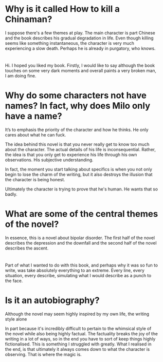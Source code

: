 # Why is it called How to kill a Chinaman?

I suppose there's a few themes at play. The main character is part Chinese and the book describes his gradual degradation in life. Even though killing seems like something instantaneous, the character is very much experiencing a slow death. Perhaps he is already in purgatory, who knows.

#

Hi. I hoped you liked my book. Firstly, I would like to say although the book touches on some very dark moments and overall paints a very broken man, I am doing fine.


# Why do some characters not have names? In fact, why does Milo only have a name?

It’s to emphasis the priority of the character and how he thinks. He only cares about what he can fuck.

The idea behind this novel is that you never really get to know too much about the character. The actual details of his life is inconsequential. Rather, the idea is that you only get to experience his life through his own observations. His subjective understanding.

In fact, the moment you start talking about specifics is when you not only begin to lose the charm of the writing, but it also destroys the illusion that the character is being honest.

Ultimately the character is trying to prove that he's human. He wants that so badly.


# What are some of the central themes of the novel?

In essence, this is a novel about bipolar disorder. The first half of the novel describes the depression and the downfall and the second half of the novel describes the ascent.

# 

Part of what I wanted to do with this book, and perhaps why it was so fun to write, was take absolutely everything to an extreme. Every line, every situation, every describe, simulating what I would describe as a punch to the face.

# Is it an autobiography?

Although the novel may seem highly inspired by my own life, the writing style alone

In part because it's incredibly difficult to pertain to the whimsical style of the novel while also being highly factual. The factuality breaks the joy of the writing in a lot of ways, so in the end you have to sort of keep things highly fictionalised. This is something I struggled with greatly. What I realised in the end, is that ultimately it always comes down to what the character is observing. That is where the magic is.
